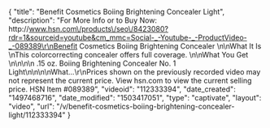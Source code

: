 {
    "title": "Benefit Cosmetics Boiing Brightening Concealer  Light",
    "description": "For More Info or to Buy Now: http:\/\/www.hsn.com\/products\/seo\/8423080?rdr=1&sourceid=youtube&cm_mmc=Social-_-Youtube-_-ProductVideo-_-089389\r\nBenefit Cosmetics Boiing Brightening Concealer \n\nWhat It Is \nThis colorcorrecting concealer offers full coverage. \n\nWhat You Get \n\n\n\n    .15 oz. Boiing Brightening Concealer  No. 1 Light\n\n\n\nWhat...\r\nPrices shown on the previously recorded video may not represent the current price.  View hsn.com to view the current selling price. HSN Item #089389",
    "videoid": "112333394",
    "date_created": "1497468716",
    "date_modified": "1503417051",
    "type": "captivate",
    "layout": "video",
    "url": "\/v\/benefit-cosmetics-boiing-brightening-concealer-light\/112333394"
}